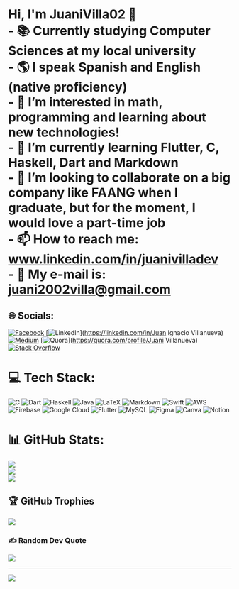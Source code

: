
# Hi, I'm JuaniVilla02 👋<br>- 📚 Currently studying **Computer Sciences** at my local university<br>- 🌎 I speak **Spanish** and **English** (native proficiency)<br>- 👀 I’m interested in **math**, **programming** and learning about new technologies!<br>- 🌱 I’m currently learning **Flutter**, C, Haskell, **Dart** and **Markdown**<br>- 🏬 I’m looking to collaborate on a big company like **FAANG** when I graduate, but for the moment, I would love a part-time job<br>- 📫 How to reach me: www.linkedin.com/in/juanivilladev<br>- 📨 My e-mail is: juani2002villa@gmail.com


## 🌐 Socials:
[![Facebook](https://img.shields.io/badge/Facebook-%231877F2.svg?logo=Facebook&logoColor=white)](https://facebook.com/juani.villanueva.16) [![LinkedIn](https://img.shields.io/badge/LinkedIn-%230077B5.svg?logo=linkedin&logoColor=white)](https://linkedin.com/in/Juan Ignacio Villanueva) [![Medium](https://img.shields.io/badge/Medium-12100E?logo=medium&logoColor=white)](https://medium.com/@juani2002villa) [![Quora](https://img.shields.io/badge/Quora-%23B92B27.svg?logo=Quora&logoColor=white)](https://quora.com/profile/Juani Villanueva) [![Stack Overflow](https://img.shields.io/badge/-Stackoverflow-FE7A16?logo=stack-overflow&logoColor=white)](https://stackoverflow.com/users/18006769) 

# 💻 Tech Stack:
![C](https://img.shields.io/badge/c-%2300599C.svg?style=for-the-badge&logo=c&logoColor=white) ![Dart](https://img.shields.io/badge/dart-%230175C2.svg?style=for-the-badge&logo=dart&logoColor=white) ![Haskell](https://img.shields.io/badge/Haskell-5e5086?style=for-the-badge&logo=haskell&logoColor=white) ![Java](https://img.shields.io/badge/java-%23ED8B00.svg?style=for-the-badge&logo=java&logoColor=white) ![LaTeX](https://img.shields.io/badge/latex-%23008080.svg?style=for-the-badge&logo=latex&logoColor=white) ![Markdown](https://img.shields.io/badge/markdown-%23000000.svg?style=for-the-badge&logo=markdown&logoColor=white) ![Swift](https://img.shields.io/badge/swift-F54A2A?style=for-the-badge&logo=swift&logoColor=white) ![AWS](https://img.shields.io/badge/AWS-%23FF9900.svg?style=for-the-badge&logo=amazon-aws&logoColor=white) ![Firebase](https://img.shields.io/badge/firebase-%23039BE5.svg?style=for-the-badge&logo=firebase) ![Google Cloud](https://img.shields.io/badge/Google%20Cloud-%234285F4.svg?style=for-the-badge&logo=google-cloud&logoColor=white) ![Flutter](https://img.shields.io/badge/Flutter-%2302569B.svg?style=for-the-badge&logo=Flutter&logoColor=white) ![MySQL](https://img.shields.io/badge/mysql-%2300f.svg?style=for-the-badge&logo=mysql&logoColor=white) 	![Figma](https://img.shields.io/badge/figma-%23F24E1E.svg?style=for-the-badge&logo=figma&logoColor=white) ![Canva](https://img.shields.io/badge/Canva-%2300C4CC.svg?style=for-the-badge&logo=Canva&logoColor=white) ![Notion](https://img.shields.io/badge/Notion-%23000000.svg?style=for-the-badge&logo=notion&logoColor=white)
# 📊 GitHub Stats:
![](https://github-readme-stats.vercel.app/api?username=JuaniVilla02&theme=tokyonight&hide_border=false&include_all_commits=false&count_private=false)<br/>
![](https://github-readme-streak-stats.herokuapp.com/?user=JuaniVilla02&theme=tokyonight&hide_border=false)<br/>
![](https://github-readme-stats.vercel.app/api/top-langs/?username=JuaniVilla02&theme=tokyonight&hide_border=false&include_all_commits=false&count_private=false&layout=compact)

## 🏆 GitHub Trophies
![](https://github-profile-trophy.vercel.app/?username=JuaniVilla02&theme=radical&no-frame=true&no-bg=false&margin-w=4)

### ✍️ Random Dev Quote
![](https://quotes-github-readme.vercel.app/api?type=horizontal&theme=radical)

---
[![](https://visitcount.itsvg.in/api?id=JuaniVilla02&icon=0&color=0)](https://visitcount.itsvg.in)

